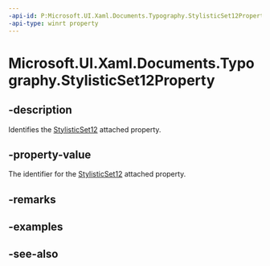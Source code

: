 ```yaml
---
-api-id: P:Microsoft.UI.Xaml.Documents.Typography.StylisticSet12Property
-api-type: winrt property
---
```


<!-- Property syntax
public Windows.UI.Xaml.DependencyProperty StylisticSet12Property { get; }
-->

# Microsoft.UI.Xaml.Documents.Typography.StylisticSet12Property

## -description
Identifies the [StylisticSet12](/uwp/api/microsoft.ui.xaml.documents.typography#xaml-attached-properties) attached property.

## -property-value
The identifier for the [StylisticSet12](/uwp/api/microsoft.ui.xaml.documents.typography#xaml-attached-properties) attached property.

## -remarks

## -examples

## -see-also
